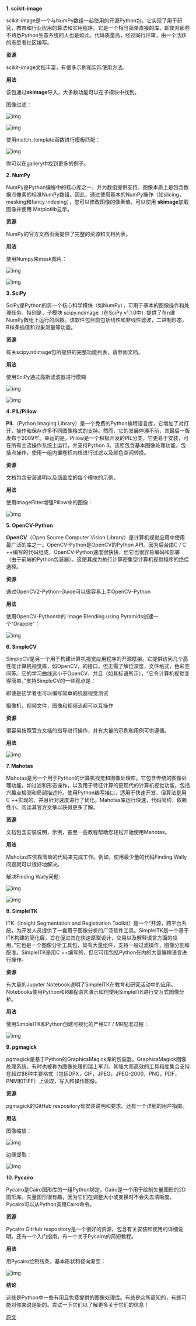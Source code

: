 **1. scikit-image**

scikit-image是一个与NumPy数组一起使用的开源Python包。它实现了用于研究，教育和行业应用的算法和实用程序。它是一个相当简单直接的库，即使对那些不熟悉Python生态系统的人也是如此。代码质量高，经过同行评审，由一个活跃的志愿者社区编写。

**资源**

scikit-image文档丰富，有很多示例和实际使用方法。

**用法**

该包通过**skimage**导入，大多数功能可以在子模块中找到。

图像过滤：

![img](https://mmbiz.qpic.cn/mmbiz_png/GJM4P9zwRq8SLXae4aHAYBGkEcDOJa4bpk1WcncalZu6MVEYFfvksjEdQOjNmmC8IGkgU0jiaWkK3QpMAvibkYuw/640?wx_fmt=png&tp=webp&wxfrom=5&wx_lazy=1&wx_co=1)

![img](https://mmbiz.qpic.cn/mmbiz_png/GJM4P9zwRq8SLXae4aHAYBGkEcDOJa4b0UdrXmalsAK2nUCDd54oBwQLBYqxf7uVSicBlNaSudw2ZTx2fgUO97w/640?wx_fmt=png&tp=webp&wxfrom=5&wx_lazy=1&wx_co=1)

使用match_template函数进行模板匹配：

![img](https://mmbiz.qpic.cn/mmbiz_png/GJM4P9zwRq8SLXae4aHAYBGkEcDOJa4bbLHPRF7VJOOUWDT4PVgzjSib3U34fKFAJJicGJQSFGJlzdksdoD4zpXw/640?wx_fmt=png&tp=webp&wxfrom=5&wx_lazy=1&wx_co=1)

你可以在gallery中找到更多的例子。

**2. NumPy**

NumPy是Python编程中的核心库之一，并为数组提供支持。图像本质上是包含数据点像素的标准NumPy数组。因此，通过使用基本的NumPy操作（如slicing，masking和fancy indexing），您可以修改图像的像素值。可以使用 **skimage**加载图像并使用 Matplotlib显示。

**资源**

NumPy的官方文档页面提供了完整的资源和文档列表。

**用法**

使用Numpy来mask图片：

![img](https://mmbiz.qpic.cn/mmbiz_png/GJM4P9zwRq8SLXae4aHAYBGkEcDOJa4bQciczL5J7D5QiafialnGcDwibBmJYXf3dxWVXC5sXLJcHkXjmK14qp5kbg/640?wx_fmt=png&tp=webp&wxfrom=5&wx_lazy=1&wx_co=1)

![img](https://mmbiz.qpic.cn/mmbiz_png/GJM4P9zwRq8SLXae4aHAYBGkEcDOJa4bXwKgTfMBY2EDgQicPXfXg6pk0uDiaUC64YI9guAkoRdibKHWU2bwvD61A/640?wx_fmt=png&tp=webp&wxfrom=5&wx_lazy=1&wx_co=1)

**3. SciPy**

SciPy是Python的另一个核心科学模块（如NumPy），可用于基本的图像操作和处理任务。特别是，子模块 scipy.ndimage（在SciPy v1.1.0中）提供了在n维NumPy数组上运行的函数。该软件包目前包括线性和非线性滤波，二进制形态，B样条插值和对象测量等功能。

**资源**

有关scipy.ndimage包所提供的完整功能列表，请参阅文档。

**用法**

使用SciPy通过高斯滤波器进行模糊

![img](https://mmbiz.qpic.cn/mmbiz_png/GJM4P9zwRq8SLXae4aHAYBGkEcDOJa4byzcAPVaCBWiaF8rs5lD5MnInqzNv1Vj5IVgYyfriclXXvL2dss1Jen1w/640?wx_fmt=png&tp=webp&wxfrom=5&wx_lazy=1&wx_co=1)

![img](https://mmbiz.qpic.cn/mmbiz_png/GJM4P9zwRq8SLXae4aHAYBGkEcDOJa4bHOBzqEPIa49zIibBiay2m7AF6btcohHC34m1ODU0olnJt7hdELdVVhQQ/640?wx_fmt=png&tp=webp&wxfrom=5&wx_lazy=1&wx_co=1)

**4. PIL/Pillow**

**PIL**（Python Imaging Library）是一个免费的Python编程语言库，它增加了对打开，操作和保存许多不同图像格式的支持。然而，它的发展停滞不前，其最后一版发布于2009年。幸运的是，Pillow是一个积极开发的PIL分支，它更易于安装，可在所有主流操作系统上运行，并支持Python 3。该库包含基本图像处理功能，包括点操作，使用一组内置卷积内核进行过滤以及颜色空间转换。

**资源**

文档包含安装说明以及涵盖库的每个模块的示例。

**用法**

使用ImageFilter增强Pillow中的图像：

![img](https://mmbiz.qpic.cn/mmbiz_png/GJM4P9zwRq8SLXae4aHAYBGkEcDOJa4bUnNT0cic41DGMLlCAZVvD3cGib25icxFtGfuEz0uBrVKiaS42jGWKu6GxQ/640?wx_fmt=png&tp=webp&wxfrom=5&wx_lazy=1&wx_co=1)

**5. OpenCV-Python**

**OpenCV**（Open Source Computer Vision Library）是计算机视觉应用中使用最广泛的库之一。OpenCV-Python是OpenCV的Python API。因为后台由C / C ++编写的代码组成，OpenCV-Python速度很快快，但它也很容易编码和部署（由于前端的Python包装器）。这使其成为执行计算密集型计算机视觉程序的绝佳选择。

**资源**

通过OpenCV2-Python-Guide可以很容易上手OpenCV-Python

**用法**

使用OpenCV-Python中的 Image Blending using Pyramids创建一个“Orapple”：

![img](https://mmbiz.qpic.cn/mmbiz_jpg/GJM4P9zwRq8SLXae4aHAYBGkEcDOJa4bic0Qgcic59p8NrDib9Y1eEDneViauc6QjIfyeN2JpBfwvd1RHAggAibJVRg/640?wx_fmt=jpeg&tp=webp&wxfrom=5&wx_lazy=1&wx_co=1)

**6. SimpleCV**

SimpleCV是另一个用于构建计算机视觉应用程序的开源框架。它提供访问几个高性能计算机视觉库，如OpenCV，的接口，但无需了解位深度，文件格式，色彩空间等。它的学习曲线远小于OpenCV，并且（如其标语所示），“它令计算机视觉变得简单。”支持SimpleCV的一些观点是：

即使是初学者也可以编写简单的机器视觉测试

摄像机，视频文件，图像和视频流都可以互操作

**资源**

很容易按照官方文档的指导进行操作，并有大量的示例和用例可供遵循。

**用法**

![img](https://mmbiz.qpic.cn/mmbiz_png/GJM4P9zwRq8SLXae4aHAYBGkEcDOJa4bztH8aZurvgkPlkleBDKjA13V8XibPJncGzO0kXuB6uJic1yQhtbnAOcg/640?wx_fmt=png&tp=webp&wxfrom=5&wx_lazy=1&wx_co=1)

**7. Mahotas**

Mahotas是另一个用于Python的计算机视觉和图像处理库。它包含传统的图像处理功能，如过滤和形态操作，以及用于特征计算的更现代的计算机视觉功能，包括兴趣点检测和局部描述符。使用Python编写接口，适用于快速开发，但算法是用C ++实现的，并且针对速度进行了优化。Mahotas库运行快速，代码简约，依赖性小。阅读其官方文章以获得更多了解。

**资源**

文档包含安装说明，示例，甚至一些教程帮助您轻松开始使用Mahotas。

**用法**

Mahotas库依靠简单的代码来完成工作。例如，使用最少量的代码Finding Wally问题就可以很好地解决。

解决Finding Wally问题:

![img](https://mmbiz.qpic.cn/mmbiz_png/GJM4P9zwRq8SLXae4aHAYBGkEcDOJa4bo8fvITMx9HiaibncicI2ytBroXjNKQaoJwAMOlCrgUaVoRmPJWwibT5Rfg/640?wx_fmt=png&tp=webp&wxfrom=5&wx_lazy=1&wx_co=1)

![img](https://mmbiz.qpic.cn/mmbiz_png/GJM4P9zwRq8SLXae4aHAYBGkEcDOJa4bnficxnLWNqxjLsobkuezyMwVBpeVmuELZoQozYRL6a4ZzvPGsjQf8cQ/640?wx_fmt=png&tp=webp&wxfrom=5&wx_lazy=1&wx_co=1)

**8. SimpleITK**

ITK（Insight Segmentation and Registration Toolkit）是一个“开源，跨平台系统，为开发人员提供了一套用于图像分析的广泛软件工具。SimpleITK是一个基于ITK构建的简化层，旨在促进其在快速原型设计，交易以及解释语言方面的应用。”它也是一个图像分析工具包，具有大量组件，支持一般过滤操作，图像分割和配准。SimpleITK是用C ++编写的，但它可用包括Python在内的大量编程语言进行操作。

**资源**

有大量的Jupyter Notebook说明了SimpleITK在教育和研究活动中的应用。Notebooks使用Python和R编程语言演示如何使用SimpleITK进行交互式图像分析。

**用法**

使用SimpleITK和Python创建可视化的严格CT / MR配准过程：

![img](https://mmbiz.qpic.cn/mmbiz_png/GJM4P9zwRq8SLXae4aHAYBGkEcDOJa4buniaSdsrbx3x1NtPauBC1uBhsgLicQsaCOicH6mfV61ZicRjBXeibprEAgg/640?wx_fmt=png&tp=webp&wxfrom=5&wx_lazy=1&wx_co=1)

**9. pgmagick**

pgmagick是基于Python的GraphicsMagick库的包装器。GraphicsMagick图像处理系统，有时也被称为图像处理的瑞士军刀。其强大而高效的工具和库集合支持在超过88种主要格式（包括DPX，GIF，JPEG，JPEG-2000，PNG，PDF，PNM和TIFF）上读取，写入和操作图像。

**资源**

pgmagick的GitHub respository有安装说明和要求。还有一个详细的用户指南。

**用法**

图像缩放：

![img](https://mmbiz.qpic.cn/mmbiz_png/GJM4P9zwRq8SLXae4aHAYBGkEcDOJa4bJXOSMeZzNxR6ZkWPOo6YiaCPrFw3W0GSNv3ziap1eBa9dwemgjS02z9A/640?wx_fmt=png&tp=webp&wxfrom=5&wx_lazy=1&wx_co=1)

边缘提取：

![img](https://mmbiz.qpic.cn/mmbiz_png/GJM4P9zwRq8SLXae4aHAYBGkEcDOJa4bEzmvAeoMB8NRgkxFVficCPTMQ0lAH8EIFSnuKRwb8ywXswJFp95dQug/640?wx_fmt=png&tp=webp&wxfrom=5&wx_lazy=1&wx_co=1)

**10. Pycairo**

Pycairo是Cairo图形库的一组Python绑定。Cairo是一个用于绘制矢量图形的2D图形库。矢量图形很有趣，因为它们在调整大小或变换时不会失去清晰度。Pycairo可以从Python调用Cairo命令。

**资源**

Pycairo GitHub respository是一个很好的资源，包含有关安装和使用的详细说明。还有一个入门指南，有一个关于Pycairo的简短教程。

**用法**

用Pycairo绘制线条，基本形状和径向渐变：

![img](https://mmbiz.qpic.cn/mmbiz_png/GJM4P9zwRq8SLXae4aHAYBGkEcDOJa4bKQJghvjTic4zRlIFsl1XnlKhfyncnCZR4q0rtRICkb9ATfkXQPAW0yA/640?wx_fmt=png&tp=webp&wxfrom=5&wx_lazy=1&wx_co=1)

**结论**

这些是Python中一些有用且免费提供的图像处理库。有些是众所周知的，有些可能对你来说是新的。尝试一下它们以了解更多关于它们的信息！



[原文](http://mp.weixin.qq.com/s?__biz=MjM5NTY1MjY0MQ==&mid=2650745524&idx=4&sn=a47acb39374fca17a7fd3a1308ba7e3b&chksm=befebffa898936ec06d44a25c81d353b6626847db932a42ebf33f8125c9c5524dd0805dd5c74&scene=0&xtrack=1#rd)